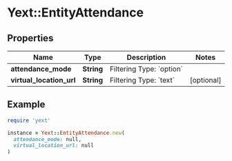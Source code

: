 # Yext::EntityAttendance

## Properties

| Name | Type | Description | Notes |
| ---- | ---- | ----------- | ----- |
| **attendance_mode** | **String** | Filtering Type: &#x60;option&#x60; |  |
| **virtual_location_url** | **String** | Filtering Type: &#x60;text&#x60; | [optional] |

## Example

```ruby
require 'yext'

instance = Yext::EntityAttendance.new(
  attendance_mode: null,
  virtual_location_url: null
)
```

